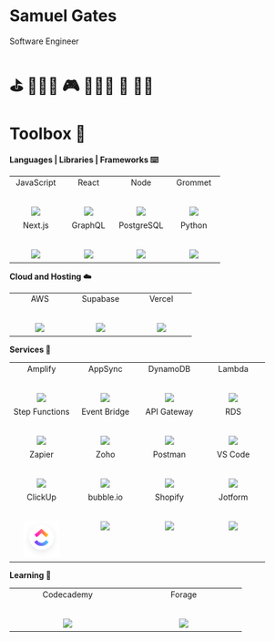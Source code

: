 # Samuel Gates
 Software Engineer

# ⛳️ 🏌🏻‍♂️  🎮 🧑🏽‍💻  🏈  🐕‍🦺


# Toolbox 🧰
**Languages | Libraries | Frameworks ⌨️**
<table>
  <tbody>
    <tr valign="top">
      <td width="25%" align="center">
        <span>JavaScript</span><br><br><br>
        <img height="64px" src="https://cdn.svgporn.com/logos/javascript.svg">
      </td>
      <td width="25%" align="center">
        <span>React</span><br><br><br>
        <img height="64px" src="https://cdn.svgporn.com/logos/react.svg">
      </td>
      <td width="25%" align="center">
        <span>Node</span><br><br><br>
        <img height="64px" src="https://cdn.svgporn.com/logos/nodejs.svg">
      </td>
      <td width="25%" align="center">
        <span>Grommet</span><br><br><br>
        <img height="64px" src="https://cdn.svgporn.com/logos/grommet.svg">
      </td>
      </tr>
      <tr valign="top">
      <td width="25%" align="center">
        <span>Next.js</span><br><br><br>
        <img height="64px" src="https://cdn.svgporn.com/logos/nextjs-icon.svg">
      </td>
      <td width="25%" align="center">
        <span>GraphQL</span><br><br><br>
        <img height="64px" src="https://cdn.svgporn.com/logos/graphql.svg">
      </td>
      <td width="25%" align="center">
        <span>PostgreSQL</span><br><br><br>
        <img height="64px" src="https://cdn.svgporn.com/logos/postgresql.svg">
      </td>
      <td width="25%" align="center">
        <span>Python</span><br><br><br>
        <img height="64px" src="https://cdn.svgporn.com/logos/python.svg">
      </td>
    </tr>
  </tbody>
</table>

**Cloud and Hosting ☁️**

<table>
  <tbody>
  <tr valign="top">
      <td width="25%" align="center">
        <span>AWS</span><br><br><br>
        <img height="64px" src="https://cdn.svgporn.com/logos/aws.svg">
      </td>
      <td width="25%" align="center">
        <span>Supabase</span><br><br><br>
        <img height="64px" src="https://cdn.svgporn.com/logos/supabase-icon.svg">
      </td>
      <td width="25%" align="center">
        <span>Vercel</span><br><br><br>
        <img height="64px" src="https://cdn.svgporn.com/logos/vercel.svg">
      </td>
    </tr>
  </tbody>
</table>

**Services 📲**

<table>
  <tbody>
  <tr valign="top">
      <td width="25%" align="center">
        <span>Amplify</span><br><br><br>
        <img height="64px" src="https://cdn.svgporn.com/logos/aws-amplify.svg">
      </td>
      <td width="25%" align="center">
        <span>AppSync</span><br><br><br>
        <img height="64px" src="https://cdn.svgporn.com/logos/aws-appsync.svg">
      </td>
      <td width="25%" align="center">
        <span>DynamoDB</span><br><br><br>
        <img height="64px" src="https://cdn.svgporn.com/logos/aws-dynamodb.svg">
      </td>
      <td width="25%" align="center">
        <span>Lambda</span><br><br><br>
        <img height="64px" src="https://cdn.svgporn.com/logos/aws-lambda.svg">
      </td>
      </tr>
      <tr valign="top">
      <td width="25%" align="center">
        <span>Step Functions</span><br><br><br>
        <img height="64px" src="https://cdn.svgporn.com/logos/aws-step-functions.svg">
      </td>
      <td width="25%" align="center">
        <span>Event Bridge</span><br><br><br>
        <img height="64px" src="https://cdn.svgporn.com/logos/aws-eventbridge.svg">
      </td>
      <td width="25%" align="center">
        <span>API Gateway</span><br><br><br>
        <img height="64px" src="https://cdn.svgporn.com/logos/aws-api-gateway.svg">
      </td>
      <td width="25%" align="center">
        <span>RDS</span><br><br><br>
        <img height="64px" src="https://cdn.svgporn.com/logos/aws-rds.svg">
      </td>
    </tr>
    <tr valign="top">
      <td width="25%" align="center">
        <span>Zapier</span><br><br><br>
        <img height="64px" src="https://cdn.svgporn.com/logos/zapier-icon.svg">
      </td>
      <td width="25%" align="center">
        <span>Zoho</span><br><br><br>
        <img height="64px" src="https://cdn.svgporn.com/logos/zoho.svg">
      </td>
      <td width="25%" align="center">
        <span>Postman</span><br><br><br>
        <img height="64px" src="https://cdn.svgporn.com/logos/postman-icon.svg">
      </td>
      <td width="25%" align="center">
        <span>VS Code</span><br><br><br>
        <img height="64px" src="https://cdn.svgporn.com/logos/visual-studio-code.svg">
      </td>
    </tr>
    <tr valign="top">
      <td width="25%" align="center">
        <span>ClickUp</span><br><br><br>
        <img height="64px" src="https://raw.githubusercontent.com/sgates464/sgates464/main/desktop%20app%20-%20white%20rounded.svg">
      </td>
      <td width="25%" align="center">
        <span>bubble.io</span><br><br><br>
        <img height="64px" src="https://upload.wikimedia.org/wikipedia/commons/5/53/Bubble_Logo_no_code.svg">
      </td>
      <td width="25%" align="center">
        <span>Shopify</span><br><br><br>
        <img height="64px" src="https://cdn.svgporn.com/logos/shopify.svg">
      </td>
      <td width="25%" align="center">
        <span>Jotform</span><br><br><br>
        <img height="64px" src="https://www.jotform.com/resources/assets/icon/min/jotform-icon-white-400x400.png">
      </td>
    </tr>
  </tbody>
</table>

**Learning 📙**

<table>
  <tbody>
  <tr valign="top">
      <td width="25%" align="center">
        <span>Codecademy</span><br><br><br>
        <img height="64px" src="https://cdn.svgporn.com/logos/codecademy.svg">
      </td>
      <td width="25%" align="center">
        <span>Forage</span><br><br><br>
        <img height="64px" src="https://res.cloudinary.com/crunchbase-production/image/upload/c_lpad,h_170,w_170,f_auto,b_white,q_auto:eco,dpr_1/bmqzaiea8valgojn9vfs">
      </td>
    </tr>
  </tbody>
</table>
